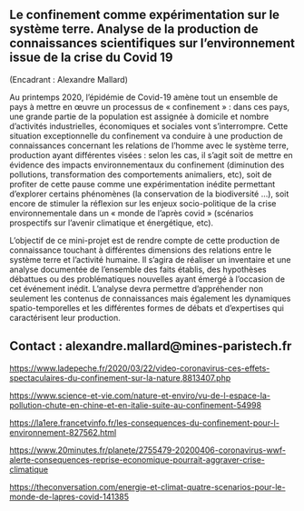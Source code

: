 ## Le confinement comme expérimentation sur le système terre. Analyse de la production de connaissances scientifiques sur l’environnement issue de la crise du Covid 19

(Encadrant : Alexandre Mallard)

Au printemps 2020, l’épidémie de Covid-19 amène tout un ensemble de pays à mettre en œuvre un processus de « confinement » : dans ces pays, une grande partie de la population est assignée à domicile et nombre d’activités industrielles, économiques et sociales vont s’interrompre. Cette situation exceptionnelle du confinement va conduire à une production de connaissances concernant les relations de l’homme avec le système terre, production ayant différentes visées : selon les cas, il s’agit soit de mettre en évidence des impacts environnementaux du confinement (diminution des pollutions, transformation des comportements animaliers, etc), soit de profiter de cette pause comme une expérimentation inédite permettant d’explorer certains phénomènes (la conservation de la biodiversité …), soit encore de stimuler la réflexion sur les enjeux socio-politique de la crise environnementale dans un « monde de l’après covid » (scénarios prospectifs sur l’avenir climatique et énergétique, etc). 

L’objectif de ce mini-projet est de rendre compte de cette production de connaissance touchant à différentes dimensions des relations entre le système terre et l’activité humaine. Il s’agira de réaliser un inventaire et une analyse documentée de l’ensemble des faits établis, des hypothèses débattues ou des problématiques nouvelles ayant émergé à l’occasion de cet événement inédit. L’analyse devra permettre d’appréhender non seulement les contenus de connaissances mais également les dynamiques spatio-temporelles et les différentes formes de débats et d’expertises qui caractérisent leur production. 

## Contact : alexandre.mallard\@mines-paristech.fr

https://www.ladepeche.fr/2020/03/22/video-coronavirus-ces-effets-spectaculaires-du-confinement-sur-la-nature,8813407.php

https://www.science-et-vie.com/nature-et-enviro/vu-de-l-espace-la-pollution-chute-en-chine-et-en-italie-suite-au-confinement-54998

https://la1ere.francetvinfo.fr/les-consequences-du-confinement-pour-l-environnement-827562.html

https://www.20minutes.fr/planete/2755479-20200406-coronavirus-wwf-alerte-consequences-reprise-economique-pourrait-aggraver-crise-climatique

https://theconversation.com/energie-et-climat-quatre-scenarios-pour-le-monde-de-lapres-covid-141385 

